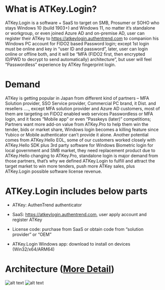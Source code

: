 # What is ATKey.Login?
ATKey.Login is a software + SaaS to target on SMB, Prosumer or SOHO who stays Windows 10 (build 1903+) and Windows 11, no matter it’s standalone or workgroup, or even joined Azure AD and on-premise AD, user can register their ATKey to https://atkeylogin.authentrend.com to companion his Windows PC account for FIDO2 based Password login; except 1st login must be online and key in “user ID and password”, later, user can login online or offline both, and it will be “MFA (FIDO2 first, then encrypted ID/PWD to decrypt to send automatically) architecture”, but user will feel “Passwordless” experience by ATKey fingerprint login.

# Demand
ATKey is getting popular in Japan from different kind of partners – MFA Solution provider, SSO Service provider, Commercial PC brand, it Dist. and resellers …., except MFA solution provider and Azure AD customers, most of them are targeting on FIDO2 enabled web services Passwordless or MFA login, and it faces “Mobile app” or even “Passkeys (later)” competitions; Partners want more add-on value from ATKey.Pro to help them win the tender, bids or market share, Windows login becomes a killing feature since Yubico or Mobile authenticator can’t provide it alone. Another potential comes from ATKey.Hello EOL, some of our customers worked closely with ATKey.Hello SDK plus 3rd party software for Windows Biometric login for local government and SMB market, they need replacement product due to ATKey.Hello changing to ATKey.Pro, standalone login is major demand from those partners, that’s why we defined ATKey.Login to fulfill and attract the target market to win more tenders, push more ATKey sales, plus ATKey.Login possible software license revenue. 

# ATKey.Login includes below parts 

- ATKey: AuthenTrend authenticator

- SaaS: https://atkeylogin.authentrend.com, user apply account and register ATKey 

- License code: purchase from SaaS or obtain code from “solution provider” or “OEM” 

- ATKey.Login Windows app: download to install on devices (Win32/x64/ARM64) 

# Architecture ([More Detail](https://docs.google.com/presentation/d/1GgqQmz7cbQRJk623J-PD_hBjZfdUFc4b-srt8kjhL7s/edit?usp=sharing))
![alt text](https://imgur.com/wNLu4xD.png)
![alt text](https://imgur.com/RO4nJ2f.png)
